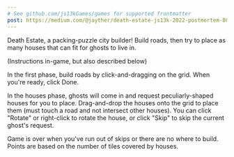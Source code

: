 ```yaml
---
# See github.com/js13kGames/games for supported frontmatter
post: https://medium.com/@jayther/death-estate-js13k-2022-postmortem-863bfc0af423
---
```

Death Estate, a packing-puzzle city builder! Build roads, then try to place as many houses that can fit for ghosts to live in.

(Instructions in-game, but also described below)

In the first phase, build roads by click-and-dragging on the grid. When you're ready, click Done.

In the houses phase, ghosts will come in and request peculiarly-shaped houses for you to place. Drag-and-drop the houses onto the grid to place them (must touch a road and not intersect other houses). You can click "Rotate" or right-click to rotate the house, or click "Skip" to skip the current ghost's request.

Game is over when you've run out of skips or there are no where to build. Points are based on the number of tiles covered by houses.
